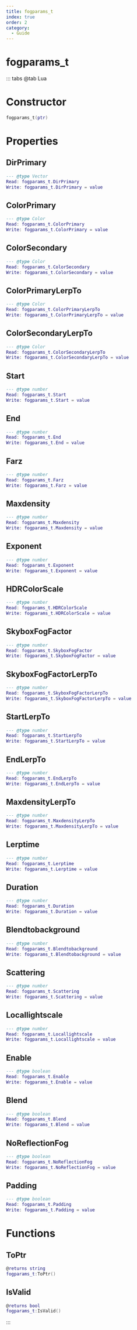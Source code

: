 ```yaml
---
title: fogparams_t
index: true
order: 2
category:
  - Guide
---
```


# fogparams_t

::: tabs
@tab Lua
# Constructor
```lua
fogparams_t(ptr)
```
# Properties
## DirPrimary 
```lua
--- @type Vector
Read: fogparams_t.DirPrimary
Write: fogparams_t.DirPrimary = value
```
## ColorPrimary 
```lua
--- @type Color
Read: fogparams_t.ColorPrimary
Write: fogparams_t.ColorPrimary = value
```
## ColorSecondary 
```lua
--- @type Color
Read: fogparams_t.ColorSecondary
Write: fogparams_t.ColorSecondary = value
```
## ColorPrimaryLerpTo 
```lua
--- @type Color
Read: fogparams_t.ColorPrimaryLerpTo
Write: fogparams_t.ColorPrimaryLerpTo = value
```
## ColorSecondaryLerpTo 
```lua
--- @type Color
Read: fogparams_t.ColorSecondaryLerpTo
Write: fogparams_t.ColorSecondaryLerpTo = value
```
## Start 
```lua
--- @type number
Read: fogparams_t.Start
Write: fogparams_t.Start = value
```
## End 
```lua
--- @type number
Read: fogparams_t.End
Write: fogparams_t.End = value
```
## Farz 
```lua
--- @type number
Read: fogparams_t.Farz
Write: fogparams_t.Farz = value
```
## Maxdensity 
```lua
--- @type number
Read: fogparams_t.Maxdensity
Write: fogparams_t.Maxdensity = value
```
## Exponent 
```lua
--- @type number
Read: fogparams_t.Exponent
Write: fogparams_t.Exponent = value
```
## HDRColorScale 
```lua
--- @type number
Read: fogparams_t.HDRColorScale
Write: fogparams_t.HDRColorScale = value
```
## SkyboxFogFactor 
```lua
--- @type number
Read: fogparams_t.SkyboxFogFactor
Write: fogparams_t.SkyboxFogFactor = value
```
## SkyboxFogFactorLerpTo 
```lua
--- @type number
Read: fogparams_t.SkyboxFogFactorLerpTo
Write: fogparams_t.SkyboxFogFactorLerpTo = value
```
## StartLerpTo 
```lua
--- @type number
Read: fogparams_t.StartLerpTo
Write: fogparams_t.StartLerpTo = value
```
## EndLerpTo 
```lua
--- @type number
Read: fogparams_t.EndLerpTo
Write: fogparams_t.EndLerpTo = value
```
## MaxdensityLerpTo 
```lua
--- @type number
Read: fogparams_t.MaxdensityLerpTo
Write: fogparams_t.MaxdensityLerpTo = value
```
## Lerptime 
```lua
--- @type number
Read: fogparams_t.Lerptime
Write: fogparams_t.Lerptime = value
```
## Duration 
```lua
--- @type number
Read: fogparams_t.Duration
Write: fogparams_t.Duration = value
```
## Blendtobackground 
```lua
--- @type number
Read: fogparams_t.Blendtobackground
Write: fogparams_t.Blendtobackground = value
```
## Scattering 
```lua
--- @type number
Read: fogparams_t.Scattering
Write: fogparams_t.Scattering = value
```
## Locallightscale 
```lua
--- @type number
Read: fogparams_t.Locallightscale
Write: fogparams_t.Locallightscale = value
```
## Enable 
```lua
--- @type boolean
Read: fogparams_t.Enable
Write: fogparams_t.Enable = value
```
## Blend 
```lua
--- @type boolean
Read: fogparams_t.Blend
Write: fogparams_t.Blend = value
```
## NoReflectionFog 
```lua
--- @type boolean
Read: fogparams_t.NoReflectionFog
Write: fogparams_t.NoReflectionFog = value
```
## Padding 
```lua
--- @type boolean
Read: fogparams_t.Padding
Write: fogparams_t.Padding = value
```
# Functions
## ToPtr
```lua
@returns string
fogparams_t:ToPtr()
```
## IsValid
```lua
@returns bool
fogparams_t:IsValid()
```

:::